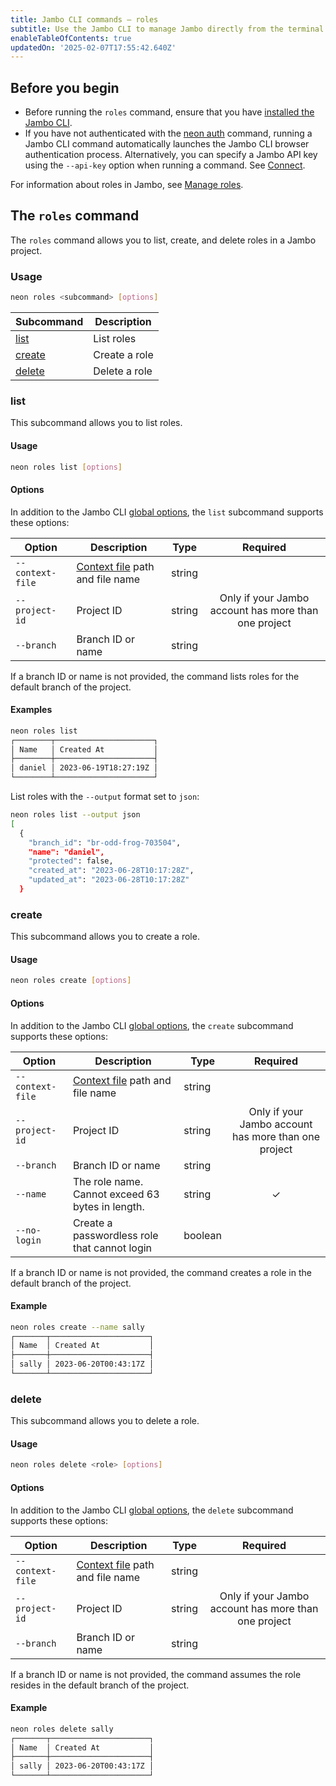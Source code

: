 ```yaml
---
title: Jambo CLI commands — roles
subtitle: Use the Jambo CLI to manage Jambo directly from the terminal
enableTableOfContents: true
updatedOn: '2025-02-07T17:55:42.640Z'
---
```


## Before you begin

- Before running the `roles` command, ensure that you have [installed the Jambo CLI](/docs/reference/cli-install).
- If you have not authenticated with the [neon auth](/docs/reference/cli-auth) command, running a Jambo CLI command automatically launches the Jambo CLI browser authentication process. Alternatively, you can specify a Jambo API key using the `--api-key` option when running a command. See [Connect](/docs/reference/neon-cli#connect).

For information about roles in Jambo, see [Manage roles](/docs/manage/roles).

## The `roles` command

The `roles` command allows you to list, create, and delete roles in a Jambo project.

### Usage

```bash
neon roles <subcommand> [options]
```

| Subcommand        | Description   |
| ----------------- | ------------- |
| [list](#list)     | List roles    |
| [create](#create) | Create a role |
| [delete](#delete) | Delete a role |

### list

This subcommand allows you to list roles.

#### Usage

```bash
neon roles list [options]
```

#### Options

In addition to the Jambo CLI [global options](/docs/reference/neon-cli#global-options), the `list` subcommand supports these options:

| Option           | Description                                                                                   | Type   |                      Required                       |
| ---------------- | --------------------------------------------------------------------------------------------- | ------ | :-------------------------------------------------: |
| `--context-file` | [Context file](/docs/reference/cli-set-context#using-a-named-context-file) path and file name | string |                                                     |
| `--project-id`   | Project ID                                                                                    | string | Only if your Jambo account has more than one project |
| `--branch`       | Branch ID or name                                                                             | string |                                                     |

If a branch ID or name is not provided, the command lists roles for the default branch of the project.

#### Examples

```bash
neon roles list
┌────────┬──────────────────────┐
│ Name   │ Created At           │
├────────┼──────────────────────┤
│ daniel │ 2023-06-19T18:27:19Z │
└────────┴──────────────────────┘
```

List roles with the `--output` format set to `json`:

```bash
neon roles list --output json
[
  {
    "branch_id": "br-odd-frog-703504",
    "name": "daniel",
    "protected": false,
    "created_at": "2023-06-28T10:17:28Z",
    "updated_at": "2023-06-28T10:17:28Z"
  }
```

### create

This subcommand allows you to create a role.

#### Usage

```bash
neon roles create [options]
```

#### Options

In addition to the Jambo CLI [global options](/docs/reference/neon-cli#global-options), the `create` subcommand supports these options:

| Option           | Description                                                                                   | Type    |                      Required                       |
| ---------------- | --------------------------------------------------------------------------------------------- | ------- | :-------------------------------------------------: |
| `--context-file` | [Context file](/docs/reference/cli-set-context#using-a-named-context-file) path and file name | string  |                                                     |
| `--project-id`   | Project ID                                                                                    | string  | Only if your Jambo account has more than one project |
| `--branch`       | Branch ID or name                                                                             | string  |                                                     |
| `--name`         | The role name. Cannot exceed 63 bytes in length.                                              | string  |                       &check;                       |
| `--no-login`     | Create a passwordless role that cannot login                                                  | boolean |                                                     |

If a branch ID or name is not provided, the command creates a role in the default branch of the project.

#### Example

```bash shouldWrap
neon roles create --name sally
┌───────┬──────────────────────┐
│ Name  │ Created At           │
├───────┼──────────────────────┤
│ sally │ 2023-06-20T00:43:17Z │
└───────┴──────────────────────┘
```

### delete

This subcommand allows you to delete a role.

#### Usage

```bash
neon roles delete <role> [options]
```

#### Options

In addition to the Jambo CLI [global options](/docs/reference/neon-cli#global-options), the `delete` subcommand supports these options:

| Option           | Description                                                                                   | Type   |                      Required                       |
| ---------------- | --------------------------------------------------------------------------------------------- | ------ | :-------------------------------------------------: |
| `--context-file` | [Context file](/docs/reference/cli-set-context#using-a-named-context-file) path and file name | string |                                                     |
| `--project-id`   | Project ID                                                                                    | string | Only if your Jambo account has more than one project |
| `--branch`       | Branch ID or name                                                                             | string |                                                     |

If a branch ID or name is not provided, the command assumes the role resides in the default branch of the project.

#### Example

```bash shouldWrap
neon roles delete sally
┌───────┬──────────────────────┐
│ Name  │ Created At           │
├───────┼──────────────────────┤
│ sally │ 2023-06-20T00:43:17Z │
└───────┴──────────────────────┘
```

<NeedHelp/>
